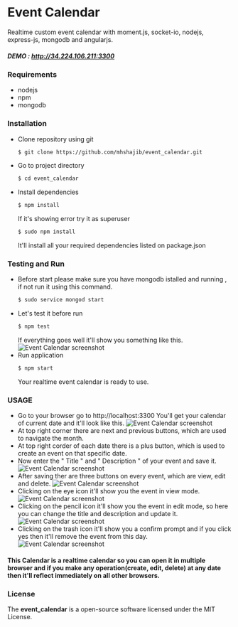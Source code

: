 # Event Calendar
Realtime custom event calendar with moment.js, socket-io, nodejs, express-js, mongodb and angularjs.

##### DEMO : http://34.224.106.211:3300

### Requirements
* nodejs
* npm
* mongodb

### Installation
* Clone repository using git
    ```bash
    $ git clone https://github.com/mhshajib/event_calendar.git
    ```
* Go to project directory
    ```bash
    $ cd event_calendar
    ```
* Install dependencies
    ```bash
    $ npm install
    ```
    If it's showing error try it as superuser
    ```bash
    $ sudo npm install
    ```
    It'll install all your required dependencies listed on package.json

### Testing and Run
* Before start please make sure you have mongodb istalled and running , if not run it using this command.
    ``` bash
    $ sudo service mongod start
    ```
* Let's test it before run
    ``` bash
    $ npm test
    ```
    If everything goes well it'll show you something like this.
    ![Event Calendar screenshot](https://raw.githubusercontent.com/mhshajib/event_calendar/master/images/unit_test.png)
* Run application
    ``` bash
    $ npm start
    ```
    Your realtime event calendar is ready to use.
### USAGE
* Go to your browser go to http://localhost:3300
    You'll get your calendar of current date and it'll look like this.
    ![Event Calendar screenshot](https://raw.githubusercontent.com/mhshajib/event_calendar/master/images/calendar.png)
* At top right corner there are next and previous buttons, which are used to navigate the month.
* At top right corder of each date there is a plus button, which is used to create an event on that specific date.
* Now enter the " Title " and " Description " of your event and save it.
    ![Event Calendar screenshot](https://raw.githubusercontent.com/mhshajib/event_calendar/master/images/create.png)    
* After saving ther are three buttons on every event, which are view, edit and delete.
    ![Event Calendar screenshot](https://raw.githubusercontent.com/mhshajib/event_calendar/master/images/created.png)
* Clicking on the eye icon it'll show you the event in view mode.
    ![Event Calendar screenshot](https://raw.githubusercontent.com/mhshajib/event_calendar/master/images/view.png)
* Clicking on the pencil icon it'll show you the event in edit mode, so here you can change the title and description and update it.
    ![Event Calendar screenshot](https://raw.githubusercontent.com/mhshajib/event_calendar/master/images/edit.png)
* Clicking on the trash icon it'll show you a confirm prompt and if you click yes then it'll remove the event from this day.
    ![Event Calendar screenshot](https://raw.githubusercontent.com/mhshajib/event_calendar/master/images/delete.png)
#### This Calendar is a realtime calendar so you can open it in multiple browser and if you make any operation(create, edit, delete) at any date then it'll reflect immediately on all other browsers.
### **License**
The **event_calendar** is a open-source software licensed under the MIT License.

